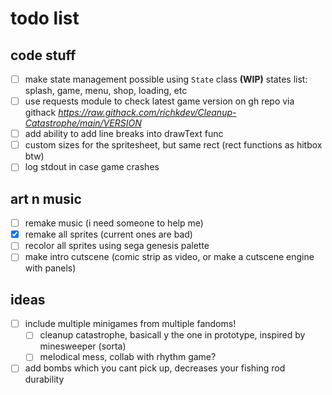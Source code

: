 # todo list

## code stuff

- [ ] make state management possible using `State` class **(WIP)** states list: splash, game, menu, shop, loading, etc
- [ ] use requests module to check latest game version on gh repo via githack _<https://raw.githack.com/richkdev/Cleanup-Catastrophe/main/VERSION>_
- [ ] add ability to add line breaks into drawText func
- [ ] custom sizes for the spritesheet, but same rect (rect functions as hitbox btw)
- [ ] log stdout in case game crashes

## art n music

- [ ] remake music (i need someone to help me)
- [x] remake all sprites (current ones are bad)
- [ ] recolor all sprites using sega genesis palette
- [ ] make intro cutscene (comic strip as video, or make a cutscene engine with panels)

## ideas

- [ ] include multiple minigames from multiple fandoms!
    * [ ] cleanup catastrophe, basicall y the one in prototype, inspired by minesweeper (sorta)
    * [ ] melodical mess, collab with rhythm game?
- [ ] add bombs which you cant pick up, decreases your fishing rod durability
